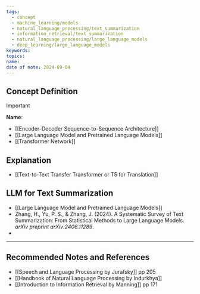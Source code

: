 ```yaml
---
tags:
  - concept
  - machine_learning/models
  - natural_language_processing/text_summarization
  - information_retrieval/text_summarization
  - natural_language_processing/large_language_models
  - deep_learning/large_language_models
keywords: 
topics: 
name: 
date of note: 2024-09-04
---
```


## Concept Definition

>[!important]
>**Name**: 


- [[Encoder-Decoder Sequence-to-Sequence Architecture]]
- [[Large Language Model and Pretrained Language Models]]
- [[Transformer Network]]



## Explanation


- [[Text-to-Text Transfer Transformer or T5 for Translation]]

## LLM for Text Summarization


- [[Large Language Model and Pretrained Language Models]]
- Zhang, H., Yu, P. S., & Zhang, J. (2024). A Systematic Survey of Text Summarization: From Statistical Methods to Large Language Models. _arXiv preprint arXiv:2406.11289_.
- 


-----------
##  Recommended Notes and References




- [[Speech and Language Processing by Jurafsky]] pp 205
- [[Handbook of Natural Language Processing by Indurkhya]]
- [[Introduction to Information Retrieval by Manning]] pp 171